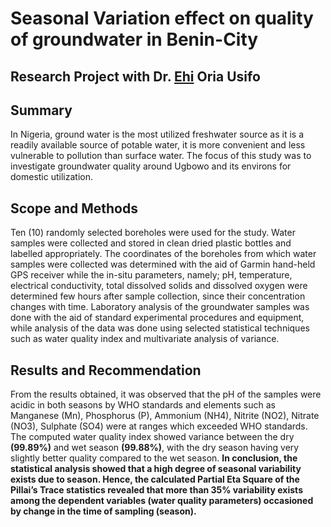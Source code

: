# Seasonal Variation effect on quality of groundwater in Benin-City

## Research Project with Dr. [Ehi](https://www.researchgate.net/profile/Ehi-Oriausifo) Oria Usifo

## Summary
In Nigeria, ground water is the most utilized freshwater source as it is a readily available source of potable water, it is more convenient and less vulnerable to pollution than surface water. The focus of this study was to investigate groundwater quality around Ugbowo and its environs for domestic utilization. 

## Scope and Methods
Ten (10) randomly selected boreholes were used for the study. Water samples were collected and stored in clean dried plastic bottles and labelled appropriately. The coordinates of the boreholes from which water samples were collected was determined with the aid of Garmin hand-held GPS receiver while the in-situ parameters, namely; pH, temperature, electrical conductivity, total dissolved solids and dissolved oxygen were determined few hours after sample collection, since their concentration changes with time. Laboratory analysis of the groundwater samples was done with the aid of standard experimental procedures and equipment, while analysis of the data was done using selected statistical techniques such as water quality index and multivariate analysis of variance.

## Results and Recommendation
From the results obtained, it was observed that the pH of the samples were acidic in both seasons by WHO standards and elements such as Manganese (Mn), Phosphorus (P), Ammonium (NH4), Nitrite (NO2), Nitrate (NO3), Sulphate (SO4) were at ranges which exceeded WHO standards.
The computed water quality index showed variance between the dry **(99.89%)** and wet season **(99.88%)**, with the dry season having very slightly better quality compared to the wet season. **In conclusion, the statistical analysis showed that a high degree of seasonal variability exists due to season. Hence, the calculated Partial Eta Square of the Pillai’s Trace statistics revealed that more than 35% variability exists among the dependent variables (water quality parameters) occasioned by change in the time of sampling (season).**
